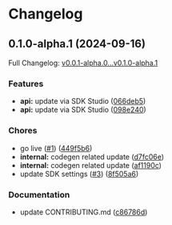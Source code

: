 # Changelog

## 0.1.0-alpha.1 (2024-09-16)

Full Changelog: [v0.0.1-alpha.0...v0.1.0-alpha.1](https://github.com/runwayml/sdk-node/compare/v0.0.1-alpha.0...v0.1.0-alpha.1)

### Features

* **api:** update via SDK Studio ([066deb5](https://github.com/runwayml/sdk-node/commit/066deb57fb55b0ca92e994f8ad16a618d84b0d16))
* **api:** update via SDK Studio ([098e240](https://github.com/runwayml/sdk-node/commit/098e2405b65807563b7dc7da2e3c56d343931bb7))


### Chores

* go live ([#1](https://github.com/runwayml/sdk-node/issues/1)) ([449f5b6](https://github.com/runwayml/sdk-node/commit/449f5b62ef152a10cdf801b8d5c9c1210dcade6f))
* **internal:** codegen related update ([d7fc06e](https://github.com/runwayml/sdk-node/commit/d7fc06e345811d4ad04ea9113974f849b874004a))
* **internal:** codegen related update ([af1190c](https://github.com/runwayml/sdk-node/commit/af1190c7fabd201fce1cc448407d161b7a982280))
* update SDK settings ([#3](https://github.com/runwayml/sdk-node/issues/3)) ([8f505a6](https://github.com/runwayml/sdk-node/commit/8f505a6a454c83c1681285c43a6796d3c351ae3c))


### Documentation

* update CONTRIBUTING.md ([c86786d](https://github.com/runwayml/sdk-node/commit/c86786d6ba662f2f7a131fd00c0d659b306cdea5))

